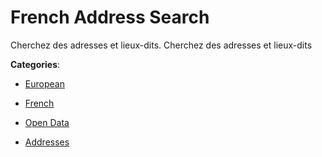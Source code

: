 # French Address Search


Cherchez des adresses et lieux-dits.  Cherchez des adresses et lieux-dits



**Categories**:

- [European](https://github.com/apis-list/apis-list#european)

- [French](https://github.com/apis-list/apis-list#french)

- [Open Data](https://github.com/apis-list/apis-list#open-data)

- [Addresses](https://github.com/apis-list/apis-list#addresses)



